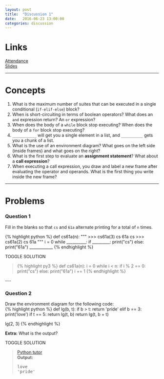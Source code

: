 ```yaml
---
layout: post
title:  "Discussion 1"
date:   2016-06-23 13:00:00
categories: discussion
---
```


# Links
[Attendance](http://tiny.cc/tammy-disc01)  
[Slides](https://docs.google.com/presentation/d/1lnPyRlLJZR7JA1NlpUooiSJqDLw3GOy6IA3IbfrZsSY/edit?usp=sharing)

---

# Concepts  
1. What is the maximum number of suites that can be executed in a single conditional (`if-elif-else`) block?
2. When is short-circuiting in terms of boolean operators? What does an `and` expression return? An `or` expression?
3. When does the body of a `while` block stop executing? When does the body of a `for` block stop executing?
4. `___________` will get you a single element in a list, and `__________` gets you a chunk of a list.
5. What is the use of an environment diagram? What goes on the left side (inside frames) and what goes on the right?
6. What is the first step to evaluate an **assignment statement**? What about a **call expression**?
6. When executing a call expression, you draw and label a new frame after evaluating the operator and operands. What is the first thing you write inside the new frame?

--- 

# Problems  

### Question 1  

Fill in the blanks so that <code>cs</code> and <code>61a</code> alternate printing for a total of <code>n</code> times.

{% highlight python %}
def cs61a(n):
    """
    >>> cs61a(3)
    cs
    61a
    cs
    >>> cs61a(2)
    cs
    61a
    """
    i = 0
    while __________:
        if _________:
            print("cs")
        else:
            print("61a")
        ____________
{% endhighlight %}    

<a class="btn btn-default solution-toggle-3">TOGGLE SOLUTION</a>

<blockquote class="solution-3">
{% highlight py3 %}
def cs61a(n):
    i = 0
    while i < n:
        if i % 2 == 0:
            print("cs")
        else:
            print("61a")
        i += 1
{% endhighlight %}    
</blockquote>
 --- 
  
### Question 2  
Draw the environment diagram for the following code:  
{% highlight python %}
def lg(b, t):
    if b > t:
        return 'pride'
    elif b == 3:
        print('love')
    if t == 5:
        return lg(t, b)
    return lg(t, b + t)

lg(2, 3)
{% endhighlight %}

**Extra:** What is the output?

<a class="btn btn-default solution-toggle-2">TOGGLE SOLUTION</a>

<blockquote class="solution-2"><a href="http://pythontutor.com/composingprograms.html#code=def+lg(b,+t%29%3A%0A++++if+b+%3E+t%3A%0A++++++++return+'pride'%0A++++elif+b+%3D%3D+3%3A%0A++++++++print('pride'%29%0A++++if+t+%3D%3D+5%3A%0A++++++++return+lg(t,+b%29%0A++++return+lg(b,+b+%2B+t%29%0A%0Alg(2,+3%29&mode=display&origin=composingprograms.js&cumulative=true&py=3&rawInputLstJSON=%5B%5D&curInstr=16">Python tutor</a> <br/>
<b>Output:</b>
<pre>love
'pride'
</pre>

